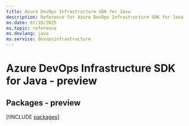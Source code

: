 ```yaml
---
title: Azure DevOps Infrastructure SDK for Java
description: Reference for Azure DevOps Infrastructure SDK for Java
ms.date: 07/10/2025
ms.topic: reference
ms.devlang: java
ms.service: devopsinfrastructure
---
```

# Azure DevOps Infrastructure SDK for Java - preview
## Packages - preview
[!INCLUDE [packages](devops-infrastructure-index.md)]